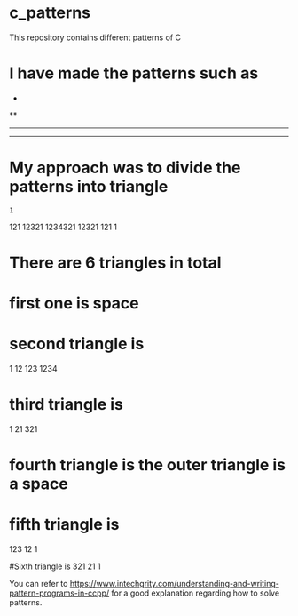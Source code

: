 # c_patterns
This repository contains different patterns of C

# I have made the patterns such as 

*
**
***
****

# My approach was to divide the patterns into triangle 
    1
   121
  12321
 1234321
  12321
   121
    1
    
# There are 6 triangles in total
# first one is space
# second triangle is 
   1
  12 
 123
1234
# third triangle is 

1
21
321

# fourth triangle is the outer triangle is a space
# fifth triangle is 
 123
  12
   1
   
#Sixth triangle is 
321
21
1

You can refer to https://www.intechgrity.com/understanding-and-writing-pattern-programs-in-ccpp/ for a good explanation regarding how to solve patterns. 
